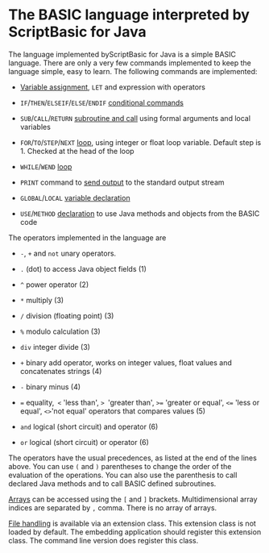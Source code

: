 # The BASIC language interpreted by ScriptBasic for Java

The language implemented byScriptBasic for Java is a simple BASIC language.
There are only a very few commands implemented
to keep the language simple, easy to learn. The following commands are implemented:

* [Variable assignment](./basic/let.md), `LET` and expression with operators

* `IF`/`THEN`/`ELSEIF`/`ELSE`/`ENDIF` [conditional commands](./basic/if.md)

* `SUB`/`CALL`/`RETURN` [subroutine and call](./basic/sub.md) using formal arguments and local variables

* `FOR`/`TO`/`STEP`/`NEXT` [loop](./basic/for.md), using integer or float loop variable.
  Default step is 1. Checked at the head of the loop

* `WHILE`/`WEND` [loop](./basic/while.md)

* `PRINT` command to [send output](./basic/print.md) to the standard output stream

* `GLOBAL`/`LOCAL` [variable declaration](./basic/global.md)

* `USE`/`METHOD` [declaration](./basic/method.md) to use Java methods and objects from the BASIC code

The operators implemented in the language are

* `-`, `+` and `not` unary operators.

* `.` (dot) to access Java object fields (1)

* `^` power operator (2)

* `*` multiply (3)

* `/` division (floating point) (3)

* `%` modulo calculation (3)

* `div` integer divide (3)

* `+` binary add operator, works on integer values, float values and concatenates strings (4)

* `-` binary minus (4)

* `=` equality,` <` 'less than', `> `'greater than', `>=`
  'greater or equal', `<=` 'less or equal', ` <> `'not equal' operators that compares values (5)

* `and` logical (short circuit) and operator (6)

* `or` logical (short circuit) or operator (6)

The operators have the usual precedences, as listed at the end of the lines above. You can use `(` and `)` parentheses to
change the order of the evaluation of the operations. You can also use the parenthesis to call declared Java methods and to call
BASIC defined subroutines.

[Arrays](./basic/arrays.md) can be accessed using the `[` and `]` brackets. Multidimensional array indices are separated by `,` comma. There is
no array of arrays.

[File handling](./basic/file.md) is available via an extension class. This extension class is not loaded by default. The
embedding application should register this extension class. The command line version does register this class.
